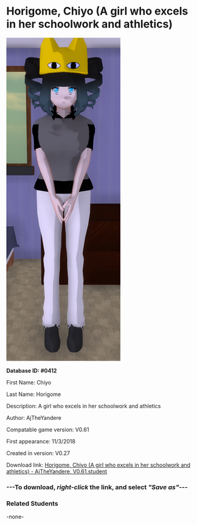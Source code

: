 # Horigome, Chiyo (A girl who excels in her schoolwork and athletics)

<img src="../../Files/Images/Horigome, Chiyo (A girl who excels in her schoolwork and athletics).png" title="Horigome, Chiyo (A girl who excels in her schoolwork and athletics) - AjTheYandere, V0.61">

**Database ID: #0412**

First Name: Chiyo

Last Name: Horigome

Description: A girl who excels in her schoolwork and athletics

Author: AjTheYandere

Compatable game version: V0.61

First appearance: 11/3/2018

Created in version: V0.27

Download link: <a href="https://raw.githubusercontent.com/Arbiter1223/Daigaku-Gurashi-Custom-Students/master/Files/Student%20Files/Horigome%2C%20Chiyo%20(A%20girl%20who%20excels%20in%20her%20schoolwork%20and%20athletics)%20-%20AjTheYandere%2C%20V0.61.student">Horigome, Chiyo (A girl who excels in her schoolwork and athletics) - AjTheYandere, V0.61.student</a>

### ---**To download, _right-click_ the link, and select _"Save as"_**---

### Related Students

-none-
